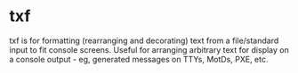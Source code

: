 txf
===

txf is for formatting (rearranging and decorating) text from a file/standard input to fit console screens. Useful for arranging arbitrary text for display on a console output - eg, generated messages on TTYs, MotDs, PXE, etc.